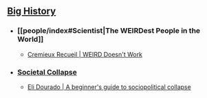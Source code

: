 ## [Big History](https://en.wikipedia.org/wiki/Big_History)
- ### [[people/index#Scientist|The WEIRDest People in the World]]
	- [Cremieux Recueil | WEIRD Doesn't Work](https://www.cremieux.xyz/p/weird-doesnt-work)
- ### [Societal Collapse](https://en.wikipedia.org/wiki/Societal_collapse)
	- [Eli Dourado | A beginner's guide to sociopolitical collapse](https://www.elidourado.com/p/collapse)